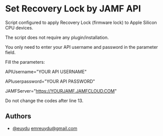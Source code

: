 
# Set Recovery Lock by JAMF API

Script configured to apply Recovery Lock (firmware lock) to Apple Silicon CPU devices.

The script does not require any plugin/installation.

You only need to enter your API username and password in the parameter field.

Fill the parameters: 

APIUsername="YOUR API USERNAME"

APIuserpassword="YOUR API PASSWORD"

JAMFServer="https://YOURJAMF.JAMFCLOUD.COM" 

Do not change the codes after line 13.

## Authors

- [@euydu](https://www.github.com/euydu)
emreuydu@gmail.com

